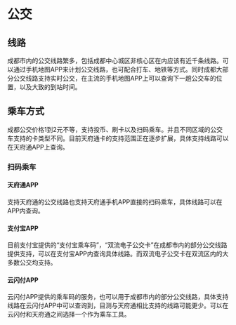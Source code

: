 # 公交

## 线路

成都市内的公交线路繁多，包括成都中心城区非核心区在内应该有近千条线路。可以通过手机地图APP来计划公交线路，也可配合打车、地铁等方式。同时成都大部分公交线路支持实时公交，在主流的手机地图APP上可以查询下一趟公交车的位置，以及大致的到站时间。

## 乘车方式

成都公交价格1到2元不等，支持投币、刷卡以及扫码乘车。并且不同区域的公交车支持的卡类型不同。目前天府通卡的支持范围正在逐步扩展，具体支持线路可以在天府通APP上查询。

### 扫码乘车

#### 天府通APP

支持天府通的公交线路也支持天府通手机APP直接的扫码乘车，具体线路可以在APP内查询。

#### 支付宝APP

目前支付宝提供的“支付宝乘车码”，“双流电子公交卡”在成都市内的部分公交线路提供支持，可以在支付宝APP内查询具体线路。而双流电子公交卡在双流区内的大多数公交均支持。

#### 云闪付APP

云闪付APP提供的乘车码的服务，也可以用于成都市内的部分公交线路，具体支持线路在云闪付APP中可以查询到，目测与天府通相比支持的线路可能更少。可以在云闪付和天府通之间选择一个作为乘车工具。
